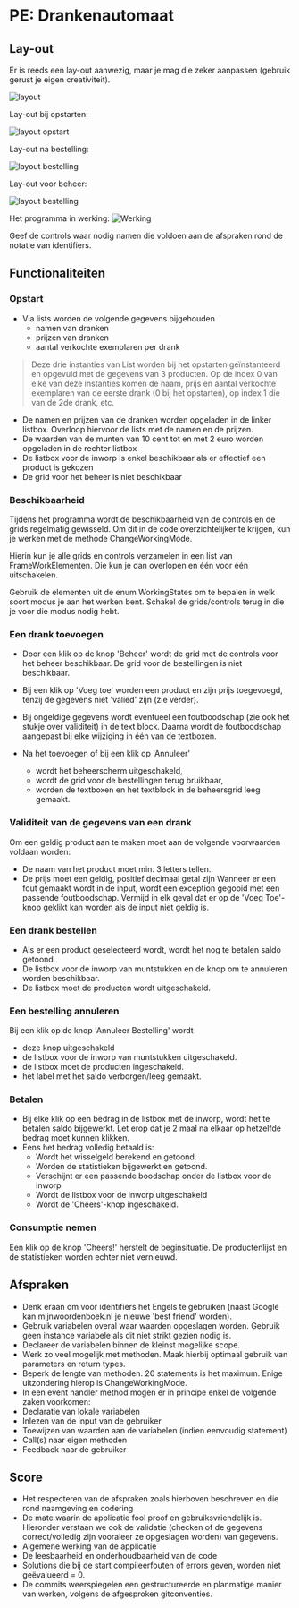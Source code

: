 # PE: Drankenautomaat
## Lay-out
Er is reeds een lay-out aanwezig, maar je mag die zeker aanpassen (gebruik gerust je eigen creativiteit).

![layout](Images/DrankenLayout.png)

Lay-out bij opstarten:

![layout opstart](Images/DrankenOpstart.png)

Lay-out na bestelling:

![layout bestelling](Images/DrankenNaBestelling.png)

Lay-out voor beheer:

![layout bestelling](Images/DrankenBeheer.png)

Het programma in werking:
![Werking](Images/DrankenAutomaat.gif)

Geef de controls waar nodig namen die voldoen aan de afspraken rond de notatie van identifiers.

## Functionaliteiten
### Opstart
- Via lists worden de volgende gegevens bijgehouden
  - namen van dranken
  - prijzen van dranken
  - aantal verkochte exemplaren per drank
 > Deze drie instanties van List<T> worden bij het opstarten geïnstanteerd en opgevuld met de gegevens van 3 producten.
 > Op de index 0 van elke van deze instanties komen de naam, prijs en aantal verkochte exemplaren van de eerste drank (0 bij het opstarten), op index 1 die van de 2de drank, etc.
- De namen en prijzen van de dranken worden opgeladen in de linker listbox. Overloop hiervoor de lists met de namen en de prijzen.
- De waarden van de munten van 10 cent tot en met 2 euro worden opgeladen in de rechter listbox
- De listbox voor de inworp is enkel beschikbaar als er effectief een product is gekozen
- De grid voor het beheer is niet beschikbaar

### Beschikbaarheid
Tijdens het programma wordt de beschikbaarheid van de controls en de grids regelmatig gewisseld. Om dit in de code overzichtelijker te krijgen, kun je werken met de methode ChangeWorkingMode.

Hierin kun je alle grids en controls verzamelen in een list van FrameWorkElementen. Die kun je dan overlopen en één voor één uitschakelen.

Gebruik de elementen uit de enum WorkingStates om te bepalen in welk soort modus je aan het werken bent. Schakel de grids/controls terug in die je voor die modus nodig hebt.

### Een drank toevoegen
- Door een klik op de knop 'Beheer' wordt de grid met de controls voor het beheer beschikbaar.
  De grid voor de bestellingen is niet beschikbaar.
- Bij een klik op 'Voeg toe' worden een product en zijn prijs toegevoegd, tenzij de gegevens niet 'valied' zijn (zie verder).
- Bij ongeldige gegevens wordt eventueel een foutboodschap (zie ook het stukje over validiteit) in de text block. Daarna wordt de foutboodschap aangepast bij elke wijziging in één van de textboxen.

- Na het toevoegen of bij een klik op 'Annuleer'
  - wordt het beheerscherm uitgeschakeld,
  - wordt de grid voor de bestellingen terug bruikbaar,
  - worden de textboxen en het textblock in de beheersgrid leeg gemaakt.

### Validiteit van de gegevens van een drank
Om een geldig product aan te maken moet aan de volgende voorwaarden voldaan worden:
- De naam van het product moet min. 3 letters tellen.
- De prijs moet een geldig, positief decimaal getal zijn
Wanneer er een fout gemaakt wordt in de input, wordt een exception gegooid met een passende foutboodschap.
Vermijd in elk geval dat er op de 'Voeg Toe'-knop geklikt kan worden als de input niet geldig is.

### Een drank bestellen
- Als er een product geselecteerd wordt, wordt het nog te betalen saldo getoond.
- De listbox voor de inworp van muntstukken en de knop om te annuleren worden beschikbaar.
- De listbox moet de producten wordt uitgeschakeld.

### Een bestelling annuleren
Bij een klik op de knop 'Annuleer Bestelling' wordt
- deze knop uitgeschakeld
- de listbox voor de inworp van muntstukken uitgeschakeld.
- de listbox moet de producten ingeschakeld.
- het label met het saldo verborgen/leeg gemaakt.

### Betalen
- Bij elke klik op een bedrag in de listbox met de inworp, wordt het te betalen saldo bijgewerkt. Let erop dat je 2 maal na elkaar op hetzelfde bedrag moet kunnen klikken.
- Eens het bedrag volledig betaald is:
  - Wordt het wisselgeld berekend en getoond.
  - Worden de statistieken bijgewerkt en getoond.
  - Verschijnt er een passende boodschap onder de listbox voor de inworp
  - Wordt de listbox voor de inworp uitgeschakeld
  - Wordt de 'Cheers'-knop ingeschakeld.

### Consumptie nemen
Een klik op de knop 'Cheers!' herstelt de beginsituatie. De productenlijst en de statistieken worden echter niet vernieuwd.

## Afspraken  
- Denk eraan om voor identifiers het Engels te gebruiken (naast Google kan mijnwoordenboek.nl je nieuwe 'best friend' worden). 
- Gebruik variabelen overal waar waarden opgeslagen worden. Gebruik geen instance variabele als dit niet strikt gezien nodig is. 
- Declareer de variabelen binnen de kleinst mogelijke scope.
- Werk zo veel mogelijk met methoden. Maak hierbij optimaal gebruik van parameters en return types.
- Beperk de lengte van methoden. 20 statements is het maximum. Enige uitzondering hierop is ChangeWorkingMode. 
- In een event handler method mogen er in principe enkel de volgende zaken voorkomen:
 - Declaratie van lokale variabelen
 - Inlezen van de input van de gebruiker
 - Toewijzen van waarden aan de variabelen (indien eenvoudig statement)
 - Call(s) naar eigen methoden
 - Feedback naar de gebruiker
## Score
- Het respecteren van de afspraken zoals hierboven beschreven en die rond naamgeving en codering
- De mate waarin de applicatie fool proof en gebruiksvriendelijk is. Hieronder verstaan we ook de validatie (checken of de gegevens correct/volledig zijn vooraleer ze opgeslagen worden) van gegevens.
- Algemene werking van de applicatie
- De leesbaarheid en onderhoudbaarheid van de code
- Solutions die bij de start compileerfouten of errors geven, worden niet geëvalueerd = 0.
- De commits weerspiegelen een gestructureerde en planmatige manier van werken, volgens de afgesproken gitconventies.




